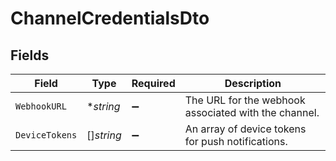 # ChannelCredentialsDto


## Fields

| Field                                                | Type                                                 | Required                                             | Description                                          |
| ---------------------------------------------------- | ---------------------------------------------------- | ---------------------------------------------------- | ---------------------------------------------------- |
| `WebhookURL`                                         | **string*                                            | :heavy_minus_sign:                                   | The URL for the webhook associated with the channel. |
| `DeviceTokens`                                       | []*string*                                           | :heavy_minus_sign:                                   | An array of device tokens for push notifications.    |
